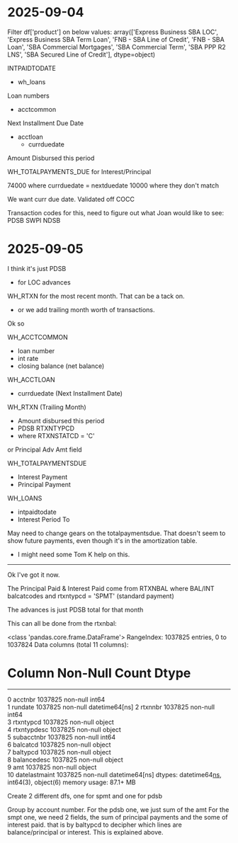 # 2025-09-04

Filter df['product'] on below values:
array(['Express Business SBA LOC', 'Express Business SBA Term Loan',
       'FNB - SBA Line of Credit', 'FNB - SBA Loan',
       'SBA Commercial Mortgages', 'SBA Commercial Term',
       'SBA PPP R2 LNS', 'SBA Secured Line of Credit'], dtype=object)

INTPAIDTODATE
- wh_loans

Loan numbers
- acctcommon


Next Installment Due Date
- acctloan
    - currduedate

Amount Disbursed this period


WH_TOTALPAYMENTS_DUE for Interest/Principal 


74000 where currduedate = nextduedate
10000 where they don't match

We want curr due date. Validated off COCC

Transaction codes for this, need to figure out what Joan would like to see:
PDSB
SWPI
NDSB

# 2025-09-05

I think it's just PDSB
- for LOC advances


WH_RTXN for the most recent month. That can be a tack on.
- or we add trailing month worth of transactions. 

Ok so

WH_ACCTCOMMON
- loan number
- int rate
- closing balance (net balance)

WH_ACCTLOAN
- currduedate (Next Installment Date)

WH_RTXN (Trailing Month)
- Amount disbursed this period
- PDSB RTXNTYPCD
- where RTXNSTATCD = 'C'

or Principal Adv Amt field


WH_TOTALPAYMENTSDUE
- Interest Payment
- Principal Payment

WH_LOANS
- intpaidtodate
- Interest Period To



May need to change gears on the totalpaymentsdue. That doesn't seem to show future payments, even though it's in the amortization table.
- I might need some Tom K help on this.

----

Ok I've got it now.

The Principal Paid & Interest Paid come from RTXNBAL where BAL/INT balcatcodes and rtxntypcd = 'SPMT' (standard payment)

The advances is just PDSB total for that month

This can all be done from the rtxnbal:

<class 'pandas.core.frame.DataFrame'>
RangeIndex: 1037825 entries, 0 to 1037824
Data columns (total 11 columns):
 #   Column         Non-Null Count    Dtype         
---  ------         --------------    -----         
 0   acctnbr        1037825 non-null  int64         
 1   rundate        1037825 non-null  datetime64[ns]
 2   rtxnnbr        1037825 non-null  int64         
 3   rtxntypcd      1037825 non-null  object        
 4   rtxntypdesc    1037825 non-null  object        
 5   subacctnbr     1037825 non-null  int64         
 6   balcatcd       1037825 non-null  object        
 7   baltypcd       1037825 non-null  object        
 8   balancedesc    1037825 non-null  object        
 9   amt            1037825 non-null  object        
 10  datelastmaint  1037825 non-null  datetime64[ns]
dtypes: datetime64[ns](2), int64(3), object(6)
memory usage: 87.1+ MB

Create 2 different dfs, one for spmt and one for pdsb

Group by account number. For the pdsb one, we just sum of the amt
For the smpt one, we need 2 fields, the sum of principal payments and the some of interest paid. that is by baltypcd to decipher which lines are balance/principal or interest. This is explained above.





